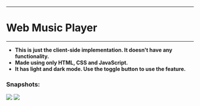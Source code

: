 <hr>
<h1>Web Music Player</h1>
<hr>

- <b>This is just the client-side implementation. It doesn't have any functionality.
- Made using only HTML, CSS and JavaScript.
- It has light and dark mode. Use the toggle button to use the feature.</b>

<h3>Snapshots:</h3>

<img src="./snapshots/light-theme.png">
<img src="./snapshots/dark-theme.png">
